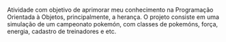 Atividade com objetivo de aprimorar meu conhecimento na Programação Orientada à Objetos, principalmente, a herança.
O projeto consiste em uma simulação de um campeonato pokemón, com classes de pokemóns, força, energia, cadastro de treinadores e etc. 
